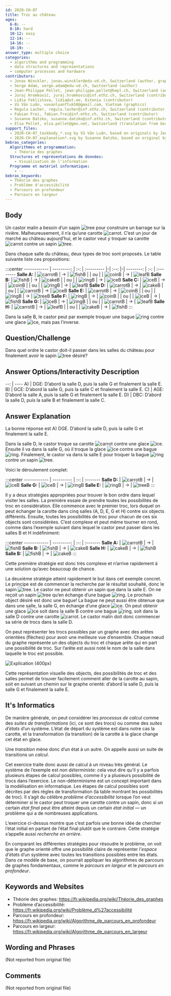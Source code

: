 ```yaml
---
id: 2020-CH-07
title: Troc au château
ages:
  6-8: --
  8-10: hard
  10-12: easy
  12-14: --
  14-16: --
  16-19: --
answer_type: multiple choice
categories:
  - algorithms and programming
  - data structures and representations
  - computer processes and hardware
contributors:
  - Jonas Winckler, jonas.winckler@edu-vd.ch, Switzerland (author, graphics)
  - Serge Adam, serge.adam@edu-vd.ch, Switzerland (author)
  - Jean-Philippe Pellet, jean-philippe.pellet@hepl.ch, Switzerland (author, graphics)
  - Juraj Hromkovič, juraj.hromkovic@inf.ethz.ch, Switzerland (contributor)
  - Lidia Feklistova, lidia@ut.ee, Estonia (contributor)
  - Vũ Văn Luân, vuvanluanftuk50@gmail.com, Vietnam (graphics)
  - Regula Lacher, regula.lacher@inf.ethz.ch, Switzerland (contributor, translation from English into German)
  - Fabian Frei, fabian.frei@inf.ethz.ch, Switzerland (contributor)
  - Susanne Datzko, susanne.datzko@inf.ethz.ch, Switzerland (contributor, graphics)
  - Elsa Pellet, elsa.pellet@gmx.net, Switzerland (translation from German into French)
support_files:
  - 2020-CH-07_taskbody_*.svg by Vũ Văn Luân, based on originals by Jonas Winckler
  - 2020-CH-07_explanation*.svg by Susanne Datzko, based on original by Jean-Philippe Pellet
bebras_categories:
  Algorithmes et programmation:
    - Théorie des graphes
  Structures et représentations de données:
    - Visualisation de l'information
  Programme et matériel informatique:
    - --
bebras_keywords:
  - Théorie des graphes
  - Problème d'accessibilité
  - Parcours en profondeur
  - Parcours en largeur
---
```



## Body

Un castor malin a besoin d’un sapin ![tree] pour construire un barrage sur la rivière. Malheureusement, il n’a qu’une carotte ![carrot]. C’est un jour de marché au château aujourd’hui, et le castor veut y troquer sa carotte ![carrot] contre un sapin ![tree].

[cake]:   graphics/2020-CH-07_taskbody_cake.svg   "gâteau (15px)"
[carrot]: graphics/2020-CH-07_taskbody_carrot.svg "carotte (15px)"
[coin]:   graphics/2020-CH-07_taskbody_coin.svg   "pièce de monnaie (16px)"
[fish]:   graphics/2020-CH-07_taskbody_fish.svg   "poisson (19px)"
[ice]:    graphics/2020-CH-07_taskbody_ice.svg    "glace (11px)"
[leaf]:   graphics/2020-CH-07_taskbody_leaf.svg   "feuille (17px)"
[ring]:   graphics/2020-CH-07_taskbody_ring.svg   "bague (15px)"
[tree]:   graphics/2020-CH-07_taskbody_tree.svg   "sapin (15px)"

Dans chaque salle du château, deux types de troc sont proposés. Le table suivante liste ces propositions:

:::center
------------ | ---------: | :-: | :--------- |-| :--: |-|  --------: | :-: | :--------
**Salle A:** | ![carrotB] |  →  | ![fishB]   | |  ou  | | ![coinB]   |  →  | ![leafB] 
**Salle B:** | ![fishB]   |  →  | ![cakeB]   | |  ou  | | ![ringB]   |  →  | ![iceB]
**Salle C:** | ![iceB]    |  →  | ![coinB]   | |  ou  | | ![ringB]   |  →  | ![leafB] 
**Salle D:** | ![carrotB] |  →  | ![cakeB]   | |  ou  | | ![carrotB] |  →  | ![iceB] 
**Salle E:** | ![carrotB] |  →  | ![coinB]   | |  ou  | | ![ringB]   |  →  | ![treeB] 
**Salle F:** | ![ringB]   |  →  | ![coinB]   | |  ou  | | ![iceB]    |  →  | ![fishB] 
**Salle G:** | ![iceB]    |  →  | ![ringB]   | |  ou  | | ![carrotB] |  →  | ![leafB] 
**Salle H:** | ![carrotB] |  →  | ![leafB]   | |  ou  | | ![cakeB]   |  →  | ![fishB] 
:::

[cakeB]:   graphics/2020-CH-07_taskbody_cake.svg   "gâteau (30px)"
[carrotB]: graphics/2020-CH-07_taskbody_carrot.svg "carotte (30px)"
[coinB]:   graphics/2020-CH-07_taskbody_coin.svg   "pièce de monnaie (33px)"
[fishB]:   graphics/2020-CH-07_taskbody_fish.svg   "poisson (39px)"
[iceB]:    graphics/2020-CH-07_taskbody_ice.svg    "glace (20px)"
[leafB]:   graphics/2020-CH-07_taskbody_leaf.svg   "feuille (34px)"
[ringB]:   graphics/2020-CH-07_taskbody_ring.svg   "bague (30px)"
[treeB]:   graphics/2020-CH-07_taskbody_tree.svg   "sapin (31px)"

Dans la salle B, le castor peut par exemple troquer une bague ![ring] contre une glace ![ice], mais pas l’inverse.


## Question/Challenge

Dans quel ordre le castor doit-il passer dans les salles du château pour finalement avoir le sapin ![tree] désiré?


## Answer Options/Interactivity Description

--: | ----
 A) | DGE: D’abord la salle D, puis la salle G et finalement la salle E.
 B) | GCE: D’abord la salle G, puis la salle C et finalement la salle E.
 C) | AGE: D’abord la salle A, puis la salle G et finalement la salle E.
 D) | DBC: D’abord la salle D, puis la salle B et finalement la salle C.


## Answer Explanation

La bonne réponse est A) DGE. D’abord la salle D, puis la salle G et finalement la salle E.

Dans la salle D, le castor troque sa carotte ![carrot] contre une glace ![ice]. Ensuite il va dans la salle G, où il troque la glace ![ice] contre une bague ![ring]. Finalement, le castor va dans la salle E pour troquer la bague ![ring] contre un sapin ![tree].

Voici le déroulement complet:

:::center
------------ | ---------: | :-: | :-------
**Salle D:** | ![carrotB] |  →  | ![iceB]
**Salle G:** | ![iceB]    |  →  | ![ringB]
**Salle E:** | ![ringB]   |  →  | ![treeB]
:::

Il y a deux stratégies appropriées pour trouver le bon ordre dans lequel visiter les salles. La première essaie de prendre toutes les possibilités de troc en considération. Elle commence avec le premier troc, lors duquel on peut échanger la carotte dans cinq salles (A, D, E, G et H) contre six objects différents. Ensuite, toutes les possibilités de troc pour chacun de ces six objects sont considérées. C’est complexe et peut même tourner en rond, comme dans l’exemple suivant dans lequel le castor peut passer dans les salles B et H indéfiniment:

:::center
------------ | ---------: | :-: | :-------
**Salle A:** | ![carrotB] |  →  | ![fishB]
**Salle B:** | ![fishB]   |  →  | ![cakeB]
**Salle H:** | ![cakeB]   |  →  | ![fishB]
**Salle B:** | ![fishB]   |  →  | ![cakeB]
:::

Cette première stratégie est donc très complexe et n’arrive rapidement à une solution qu’avec beaucoup de chance.

La deuxième stratégie atteint rapidement le but dans cet exemple concret. Le principe est de commencer la recherche par le résultat souhaité, donc le sapin ![tree]. Le castor ne peut obtenir un sapin que dans la salle E. On ne reçoit un sapin ![tree] qu’en échange d’une bague ![ring]. Le prochain object désiré est donc une bague! La bague ne peut aussi être obtenue que dans une salle, la salle G, en échange d’une glace ![ice]. On peut obtenir une glace  ![ice] soit dans la salle B contre une bague ![ring], soit dans la salle D contre une carotte ![carrot]. Le castor malin doit donc commencer sa série de trocs dans la salle D.

On peut représenter les trocs possibles par un graphe avec des arêtes orientées (flèches) pour avoir une meilleure vue d’ensemble. Chaque nœud du graphe représente un des objects du troc et chaque arête qui en part une possibilité de troc. Sur l’arête est aussi noté le nom de la salle dans laquelle le troc est possible.

![](graphics/2020-CH-07_explanation-compatible.svg "Explication (400px)")

Cette représentation visuelle des objects, des possibilités de troc et des salles permet de trouver facilement comment aller de la carotte au sapin, soit en suivant un chemin sur le graphe orienté: d’abord la salle D, puis la salle G et finalement la salle E.


## It's Informatics

De manière générale, on peut considérer les _processus de calcul_ comme des _suites de transformations_ (ici, ce sont des trocs) ou comme des _suites d’états_ d’un système. L’état de départ du système est dans notre cas la carotte, et la transformation (la transition) de la carotte à la glace change cet état en glace.

Une _transition_ mène donc d’un état à un autre. On appelle aussi un suite de transitions un _calcul_.

Cet exercice traite donc aussi de calcul à un niveau très général. Le système de l’exemple est _non déterministe_: cela veut dire qu’il y a parfois plusieurs étapes de calcul possibles, comme il y a plusieurs possibilité de trocs dans l’exercice. Le non-déterminisme est un concept important dans la modélisation en informatique. Les étapes de calcul possibles sont décrites par des règles de transformation (la table montrant les possibilités de troc). Il s’agit du célèbre _problème d’accessibilité_ lorsque l’on veut déterminer si le castor peut troquer une carotte contre un sapin, donc si un certain _état final_ peut être atteint depuis un certain _état initial_ — un problème qui a de nombreuses applications.

L’exercice ci-dessus montre que c’est parfois une bonne idée de chercher l’état initial en partant de l’état final plutôt que le contraire. Cette stratégie s’appelle aussi _recherche en arrière_.

En comparant les différentes stratégies pour résoudre le problème, on voit que le graphe orienté offre une possibilité claire de représenter l’_espace d’états_ d’un système avec toutes les transitions possibles entre les états. Dans ce modèle de base, on pourrait appliquer les algorithmes de parcours de graphes fondamentaux, comme le _parcours en largeur_ et le _parcours en profondeur_.


## Keywords and Websites

 - Théorie des graphes: https://fr.wikipedia.org/wiki/Théorie_des_graphes
 - Problème d’accessibilité: https://fr.wikipedia.org/wiki/Problème_d%27accessibilité
 - Parcours en profondeur: https://fr.wikipedia.org/wiki/Algorithme_de_parcours_en_profondeur
 - Parcours en largeur: https://fr.wikipedia.org/wiki/Algorithme_de_parcours_en_largeur


## Wording and Phrases

(Not reported from original file)


## Comments

(Not reported from original file)
